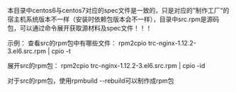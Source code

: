 本目录中centos6与centos7对应的spec文件是一致的，只是对应的”制作工厂“的宿主机系统版本不一样（安装时依赖包版本会不一样），目录中src.rpm是源码包，可以通过命令展开获取源材料及spec文件！！！


示例：
查看src的rpm包中有哪些文件：
rpm2cpio trc-nginx-1.12.2-3.el6.src.rpm | cpio -t

展开src的rpm包：
rpm2cpio trc-nginx-1.12.2-3.el6.src.rpm | cpio -id

对于src的rpm包，使用rpmbuild --rebuild可以制作成rpm包
